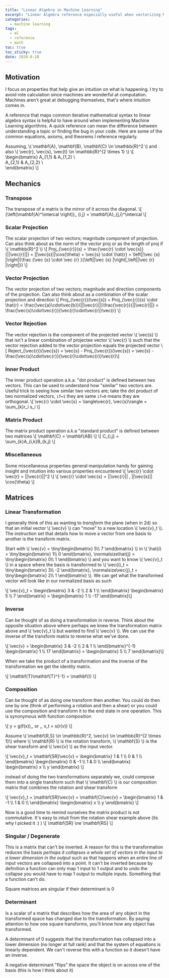 ```yaml
---
title: "Linear Algebra in Machine Learning" 
excerpt: "Linear Algebra reference especially useful when vectorizing Machine Learning operations and understanding intuition for algorithms"
categories:
  - machine learning
tags:
  - ml
  - reference
  - math
toc: true
toc_sticky: true
date: 2020-8-28
---
```

<script id="MathJax-script" async src="https://cdnjs.cloudflare.com/ajax/libs/mathjax/2.7.7/MathJax.js?config=TeX-MML-AM_CHTML"></script>
<script async src="https://unpkg.com/mermaid@8.6.4/dist/mermaid.min.js"></script>

## Motivation
I focus on properties that help give an intuition on what is happening. I try to avoid rote calculation since machines are wonderful at computation. Machines aren't great at debugging themselves, that's where intuition comes in.

A reference that maps common iterative mathematical syntax to linear algebra syntax is helpful to have around when implementing Machine Learning algorithms. A quick reference can mean the difference between understanding a topic or finding the bug in your code. Here are some of the common equations, axioms, and theorems I reference regularly. 

Assuming, \\( \mathbf{A}, \mathbf{B}, \mathbf{C} \in \mathbb{R}^2 \\) and also \\( \vec{r}, \vec{s}, \vec{t} \in \mathbb{R}^{2 \times 1} \\)
\\[
    \begin{bmatrix}
    A_{1,1} & A_{1,2} \\\
    A_{2,1} & A_{2,2} \\\
    \end{bmatrix}
\\]

## Mechanics

### Transpose
The transpose of a matrix is the mirror of it across the diagonal.
\\[ {\left(\mathbf{A}^\intercal \right)}_ {i,j} = \mathbf{A}_{j,i}^\intercal  \\]

### Scalar Projection
The scalar projection of two vectors; magnitude component of projection. Can also think about as the norm of the vector proj or as the length of proj if \\( \mathbb{R}^2 \\)
\\[ Proj_{\vec{r}}(s) = \frac{\vec{r} \cdot \vec{s}}{||\vec{r}||} = ||\vec{s}||\cos{\theta} = \vec{s} \cdot \hat{r} = \left\||\vec {s} |\right\|{\frac {\vec {s} \cdot \vec {r} }{\left\||\vec {s} |\right\|\,\left\||\vec {r} |\right\|}} \\]

### Vector Projection
The vector projection of two vectors; magnitude and direction components of the projection. Can also think about as a combination of the scalar projection and direction
\\[ Proj_{\vec{r}}(\vec{s}) = Proj_{\vec{r}}(s) \cdot \hat{r} = \frac{\vec{a}\cdot\vec{b}}{||\vec{r}||}\frac{\vec{r}}{||\vec{r}||} = \frac{\vec{s}\cdot\vec{r}}{\vec{r}\cdot\vec{r}}\vec{r} \\]

### Vector Rejection
The vector rejection is the component of the projected vector \\( \vec{s} \\) that isn't a linear combination of projectee vector \\( \vec{r} \\) such that the vector rejection added to the vector projection equals the projected vector 
\\[ Reject_{\vec{r}}(\vec{s}) =  \vec{s} - Proj_{\vec{r}}(\vec{s}) = \vec{s} - \frac{\vec{s}\cdot\vec{r}}{\vec{r}\cdot\vec{r}}\vec{r}\\]

### Inner Product
The inner product operation a.k.a. "dot product" is defined between two vectors. This can be used to understand how "similar" two vectors are. Useful trick to seeing how similar two vectors are; take the dot product of two normalized vectors, `if=1` they are same `if=0` means they are orthogonal.
\\[ \vec{r} \cdot \vec{s} = \langle\vec{r}, \vec{s}\rangle = \sum_{k}r_i s_i \\]

### Matrix Product
The matrix product operation a.k.a "standard product" is defined between two matrices
\\[ \mathbf{C} = \mathbf{AB} \\]
\\[ C_{i,j} = \sum_{k}A_{i,k}B_{k,j} \\]

### Miscellaneous
Some miscellaneous properties general manipulation handy for gaining insight and intuition into various properties encountered
\\[ \vec{r} \cdot \vec{r} = ||\vec{r}||^2 \\]
\\[ \vec{r} \cdot \vec{s} = ||\vec{r}|| \, ||\vec{s}|| \cos{\theta} \\]


## Matrices
### Linear Transformation
I generally think of this as wanting to *transform* the plane (when in 2d) so that an initial vector \\( \vec{v} \\) can "move" to a new location \\( \vec{v}_t \\). The instruction set that details how to move a vector from one basis to another is the transform matrix.

Start with \\( \vec{v} = \tiny\begin{bmatrix} 5\\\ 7 \end{bmatrix} \\) in \\( \hat{i} = \tiny\begin{bmatrix} 1\\\ 0 \end{bmatrix}, \normalsize\hat{j} = \tiny\begin{bmatrix} 0\\\ 1 \end{bmatrix}  \\) and you want to know \\( \vec{v}_t \\) in a space where the basis is transformed to \\( \vec{i}_t = \tiny\begin{bmatrix} 3\\\ -2 \end{bmatrix}, \normalsize\vec{j}_t = \tiny\begin{bmatrix} 2\\\ 1 \end{bmatrix} \\). We can get what the transformed vector will look like in our normalized basis as such

\\[ \vec{v}_t = \begin{bmatrix} 3 & -2 \\\ 2 & 1 \\\ \end{bmatrix} \begin{bmatrix} 5 \\\ 7 \end{bmatrix} = \begin{bmatrix} 1 \\\ -17 \end{bmatrix}\\]

### Inverse
Can be thought of as doing a transformation in reverse. Think about the opposite situation above where perhaps we knew the transformation matrix above and \\( \vec{v}_t \\) but wanted to find \\( \vec{v} \\). We can use the inverse of the transform matrix to reverse what we've done.

\\[ \vec{v} = \begin{bmatrix} 3 & -2 \\\ 2 & 1 \\\ \end{bmatrix}^{-1} \begin{bmatrix} 1 \\\ 17 \end{bmatrix} = \begin{bmatrix} 5 \\\ 7 \end{bmatrix}\\]

When we take the product of a transformation and the inverse of the transformation we get the identity matrix.

\\[ \mathbf{T}\mathbf{T}^{-1} = \mathbf{I} \\]

### Composition
Can be thought of as doing one transform then another. You could do then one by one (think of performing a rotation and then a shear) or you could use the composition and transform it to the end state in one operation. This is synonymous with function composition

\\[ y = g(f(x))\,\, or \,\, v_t = s(r(v)) \\]

Assume \\( \mathbf{R,S} \in \mathbb{R}^2, \vec{v} \in \mathbb{R}^{2 \times 1}\\) where \\( \mathbf{R} \\) is the rotation transform, \\( \mathbf{S} \\) is the shear transform and \\( \vec{v} \\) as the input vector.

\\[ \vec{v}_t = \mathbf{SR}\vec{v} = \begin{bmatrix} 1 & 1 \\\ 0 & 1 \\\ \end{bmatrix} \begin{bmatrix} 0 & -1 \\\ 1 & 0 \\\ \end{bmatrix} \begin{bmatrix} x \\\ y \end{bmatrix} \\]

instead of doing the two transformations separately we, could compose them into a single transform such that \\( \mathbf{C} \\) is our composition matrix that combines the rotation and shear transform

\\[ \vec{v}_t = \mathbf{SR}\vec{v} = \mathbf{C}\vec{v} = \begin{bmatrix} 1 & -1 \\\ 1 & 0 \\\ \end{bmatrix} \begin{bmatrix} x \\\ y \end{bmatrix} \\]

Now is a good time to remind ourselves the matrix product is not commutative. It's easy to intuit from the rotation shear example above (its why I picked it :) )
\\[ \mathbf{SR} \ne \mathbf{RS} \\]

### Singular / Degenerate
This is a matrix that can't be inverted. A reason for this is the transformation reduces the basis *perhaps it collapses a whole set of vectors in the input to a lower dimension in the output* such as that happens when an entire line of input vectors are collapsed into a point. It can't be inverted because by definition a function can only map 1 input to 1 output and to undo the collapse you would have to map 1 output to multiple inputs. Something that a function can't do.

Square matrices are singular if their determinant is 0

### Determinant
Is a scalar of a matrix that describes how the area of any object in the transformed space has changed due to the transformation. By paying attention to how one square transforms, you'll know how any object has transformed.

A determinant of 0 suggests that the transformation has collapsed into a lower dimension (no longer at full rank) and that the system of equations is linearly dependent. We can't reverse this with a function so it doesn't have an inverse.

A negative determinant "flips" the space the object is on across one of the basis (this is how I think about it)